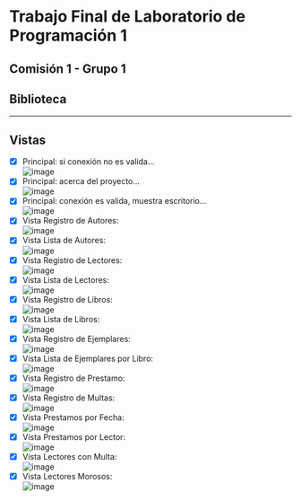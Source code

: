 # Trabajo Final de Laboratorio de Programación 1 #  
## Comisión 1 - Grupo 1 ##  
## Biblioteca ##  
***  
## Vistas ##  
- [x] Principal: si conexión no es valida...  
![image](https://github.com/PabloBarrionuevo/Trabajo-Final-Laboratorio-Programacion-I/blob/master/Recursos%20utiles/imagenes/PrincipalNoConexion.png "Vista Principal Conectar/Reconectar")  
- [x] Principal: acerca del proyecto...  
![image](https://github.com/PabloBarrionuevo/Trabajo-Final-Laboratorio-Programacion-I/blob/master/Recursos%20utiles/imagenes/PrincipalAcercaDe.png "Vista Principal Acerca del Proyecto")  
- [x] Principal: conexión es valida, muestra escritorio...  
![image](https://github.com/PabloBarrionuevo/Trabajo-Final-Laboratorio-Programacion-I/blob/master/Recursos%20utiles/imagenes/PrincipalEscritorio.png "Vista Principal Escritorio")  
- [x] Vista Registro de Autores:  
![image](https://github.com/PabloBarrionuevo/Trabajo-Final-Laboratorio-Programacion-I/blob/master/Recursos%20utiles/imagenes/VistaAutor.png "Vista Autores")  
- [x] Vista Lista de Autores:  
![image](https://github.com/PabloBarrionuevo/Trabajo-Final-Laboratorio-Programacion-I/blob/master/Recursos%20utiles/imagenes/VistaListaAutores.png "Vista Lista de Autores")  
- [x] Vista Registro de Lectores:  
![image](https://github.com/PabloBarrionuevo/Trabajo-Final-Laboratorio-Programacion-I/blob/master/Recursos%20utiles/imagenes/VistaLector.png "Vista Lectores")  
- [x] Vista Lista de Lectores:  
![image](https://github.com/PabloBarrionuevo/Trabajo-Final-Laboratorio-Programacion-I/blob/master/Recursos%20utiles/imagenes/VistaListaLectores.png "Vista Lista de Lectores")  
- [x] Vista Registro de Libros:  
![image](https://github.com/PabloBarrionuevo/Trabajo-Final-Laboratorio-Programacion-I/blob/master/Recursos%20utiles/imagenes/VistaLibro.png "Vista Libros")  
- [x] Vista Lista de Libros:  
![image](https://github.com/PabloBarrionuevo/Trabajo-Final-Laboratorio-Programacion-I/blob/master/Recursos%20utiles/imagenes/VistaListaLibros.png "Vista Lista de Libros")  
- [x] Vista Registro de Ejemplares:  
![image](https://github.com/PabloBarrionuevo/Trabajo-Final-Laboratorio-Programacion-I/blob/master/Recursos%20utiles/imagenes/VistaEjemplar.png "Vista Ejemplares")  
- [x] Vista Lista de Ejemplares por Libro:  
![image](https://github.com/PabloBarrionuevo/Trabajo-Final-Laboratorio-Programacion-I/blob/master/Recursos%20utiles/imagenes/VistaEjemplarPorLibro.png "Vista Lista de Ejemplares")  
- [x] Vista Registro de Prestamo:  
![image](https://github.com/PabloBarrionuevo/Trabajo-Final-Laboratorio-Programacion-I/blob/master/Recursos%20utiles/imagenes/VistaPrestamo.png "Vista Prestamo")  
- [x] Vista Registro de Multas:  
![image](https://github.com/PabloBarrionuevo/Trabajo-Final-Laboratorio-Programacion-I/blob/master/Recursos%20utiles/imagenes/VistaMulta.png "Vista Multas")  
- [x] Vista Prestamos por Fecha:  
![image](https://github.com/PabloBarrionuevo/Trabajo-Final-Laboratorio-Programacion-I/blob/master/Recursos%20utiles/imagenes/VistaPrestamosPorFecha.png "Vista Prestamos por fecha")  
- [x] Vista Prestamos por Lector:  
![image](https://github.com/PabloBarrionuevo/Trabajo-Final-Laboratorio-Programacion-I/blob/master/Recursos%20utiles/imagenes/VistaPrestamosPorLector.png "Vista Prestamos por lector")  
- [x] Vista Lectores con Multa:  
![image](https://github.com/PabloBarrionuevo/Trabajo-Final-Laboratorio-Programacion-I/blob/master/Recursos%20utiles/imagenes/VistaLectoresConMulta.png "Vista Lectores con multa")  
- [x] Vista Lectores Morosos:  
![image](https://github.com/PabloBarrionuevo/Trabajo-Final-Laboratorio-Programacion-I/blob/master/Recursos%20utiles/imagenes/VistaLectoresMorosos.png "Vista Lectores morosos")  
